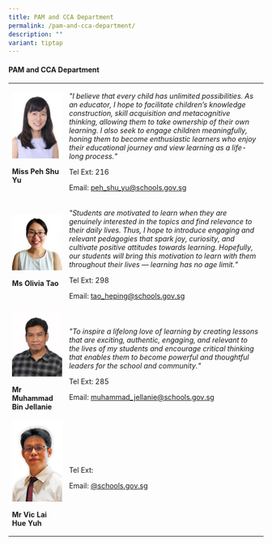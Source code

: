 ```yaml
---
title: PAM and CCA Department
permalink: /pam-and-cca-department/
description: ""
variant: tiptap
---
```

<h4><strong>PAM and CCA Department</strong></h4><table><tbody><tr><td rowspan="1" colspan="1"><div class="isomer-image-wrapper"><img style="width:100%;" height="auto" width="100%" src="/images/pam1.jpg"></div><p><strong>Miss Peh Shu Yu</strong></p></td><td rowspan="1" colspan="1"><p><em>"I believe that every child has unlimited possibilities. As an educator, I hope to facilitate children’s knowledge construction, skill acquisition and metacognitive thinking, allowing them to take ownership of their own learning. I also seek to engage children meaningfully, honing them to become enthusiastic learners who enjoy their educational journey and view learning as a life-long process."</em></p><p>Tel Ext: 216</p><p>Email:&nbsp;<a href="mailto:peh_shu_yu@schools.gov.sg" rel="noopener noreferrer nofollow" target="_blank">peh_shu_yu@schools.gov.sg</a></p></td></tr><tr><td rowspan="1" colspan="1"><div class="isomer-image-wrapper"><img style="width:100%;" height="auto" width="100%" src="/images/pam5.jpg"></div><p><strong>Ms Olivia Tao</strong></p></td><td rowspan="1" colspan="1"><p><em>"Students are motivated to learn when they are genuinely interested in the topics and find relevance to their daily lives. Thus, I hope to introduce engaging and relevant pedagogies that spark joy, curiosity, and cultivate positive attitudes towards learning. Hopefully, our students will bring this motivation to learn with them throughout their lives — learning has no age limit."</em></p><p>Tel Ext: 298</p><p>Email:&nbsp;<a href="mailto:tao_heping@schools.gov.sg" rel="noopener noreferrer nofollow" target="_blank">tao_heping@schools.gov.sg</a></p></td></tr><tr><td rowspan="1" colspan="1"><div class="isomer-image-wrapper"><img style="width:100%;" height="auto" width="100%" src="/images/pam7.jpg"></div><p><strong>Mr Muhammad Bin Jellanie</strong></p></td><td rowspan="1" colspan="1"><p><em>"To inspire a lifelong love of learning by creating lessons that are exciting, authentic, engaging, and relevant to the lives of my students and encourage critical thinking that enables them to become powerful and thoughtful leaders for the school and community."</em></p><p>Tel Ext: 285</p><p>Email:&nbsp;<a href="mailto:muhammad_jellanie@schools.gov.sg" rel="noopener noreferrer nofollow" target="_blank">muhammad_jellanie@schools.gov.sg</a></p></td></tr><tr><td rowspan="1" colspan="1"><div class="isomer-image-wrapper"><img style="width: 100%" height="auto" width="100%" alt="" src="/images/Org Chart Photos/Mr_Vic_Lai_Huei_Yuh.jpg"></div><p><strong>Mr Vic Lai Hue Yuh</strong></p></td><td rowspan="1" colspan="1"><p>Tel Ext:</p><p>Email:&nbsp;<a href="mailto:" rel="noopener noreferrer nofollow" target="_blank">@schools.gov.sg</a></p></td></tr></tbody></table><p></p>